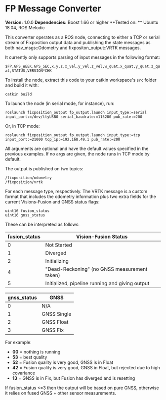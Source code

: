 # FP Message Converter

**Version:** 1.0.0
**Dependencies:** Boost 1.66 or higher
**Tested on: ** Ubuntu 18.04, ROS Melodic

This converter operates as a ROS node, connecting to either a TCP or serial stream of Fixposition output data and publishing the state messages as both nav_msgs::Odometry and fixpositon_output::VRTK messages.

It currently only supports parsing of input messages in the following format:

`$FP,GPS_WEEK,GPS_SEC,x,y,z,x_vel,y_vel,z_vel,w_quat,x_quat,y_quat,z_quat,STATUS,VERSION*CHK`

To install the node, extract this code to your catkin workspace's `src` folder and build it with:

`catkin build`

To launch the node (in serial mode, for instance), run:

`roslaunch fixposition_output fp_output.launch input_type:=serial input_port:=/dev/ttyUSB0 serial_baudrate:=115200 pub_rate:=200`

Or, in TCP mode:

`roslaunch fixposition_output fp_output.launch input_type:=tcp input_port:=21000 tcp_ip:=192.168.49.1 pub_rate:=200`

All arguments are optional and have the default values specified in the previous examples. If no args are given, the node runs in TCP mode by default.

The output is published on two topics:

```
/fixposition/odometry
/fixposition/vrtk
```
For each message type, respectively. The VRTK message is a custom format that includes the odometry information plus two extra fields for the current Visions-Fusion and GNSS status flags:
```
uint16 fusion_status                        
uint16 gnss_status
```
These can be interpreted as follows:

| fusion_status | Vision-Fusion Status |
| ------ | ------ |
| 0 | Not Started |
| 1 | Diverged |
| 2 | Initializing |
| 4 | "Dead-Reckoning" (no GNSS measurement taken) | 
| 5 | Initialized, pipeline running and giving output |


| gnss_status | GNSS |
| ------ | ------ |
| 0 | N/A |
| 1 | GNSS Single |
| 2 | GNSS Float |
| 3 | GNSS Fix |

For example:
- **00** = nothing is running
- **53** = best quality
- **52** = Fusion quality is very good, GNSS is in Float
- **42** = Fusion quality is very good, GNSS in Float, but rejected due to high covariance
- **13** = GNSS is in Fix, but Fusion has diverged and is resetting

If fusion_status <=3 then the output will be based on pure GNSS, otherwise it relies on fused GNSS + other sensor measurements.
